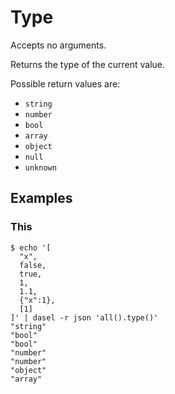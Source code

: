 # Type

Accepts no arguments.

Returns the type of the current value.

Possible return values are:

* `string`
* `number`
* `bool`
* `array`
* `object`
* `null`
* `unknown`

## Examples

### This

```
$ echo '[
  "x",
  false,
  true,
  1,
  1.1,
  {"x":1},
  [1]
]' | dasel -r json 'all().type()'
"string"
"bool"
"bool"
"number"
"number"
"object"
"array"
```
